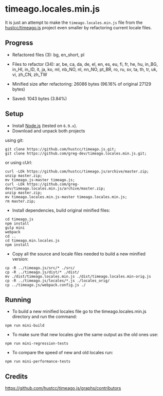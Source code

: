 # timeago.locales.min.js

It is just an attempt to make the `timeago.locales.min.js` file from the [hustcc/timeago.js](https://github.com/hustcc/timeago.js.git) project
even smaller by refactoring current locale files.

## Progress
* Refactored files (<!-- replace:miniFilesNum -->3<!-- end:replace:miniFilesNum -->): <!-- replace:miniFiles -->bg, en_short, pl<!-- end:replace:miniFiles -->

* Files to refactor (<!-- replace:todoFilesNum -->34<!-- end:replace:todoFilesNum -->): <!-- replace:todoFiles -->ar, be, ca, da, de, el, en, es, eu, fi, fr, he, hu, in_BG, in_HI, in_ID, it, ja, ko, ml, nb_NO, nl, nn_NO, pt_BR, ro, ru, sv, ta, th, tr, uk, vi, zh_CN, zh_TW<!-- end:replace:todoFiles -->

* Minified size after refactoring: <!-- replace:miniBytes -->26086<!-- end:replace:miniBytes --> bytes (<!-- replace:diffPercent -->96.16<!-- end:replace:diffPercent -->% of original <!-- replace:origBytes -->27129<!-- end:replace:origBytes --> bytes)

* Saved: <!-- replace:diffBytes -->1043<!-- end:replace:diffBytes --> bytes (<!-- replace:savedPercent -->3.84<!-- end:replace:savedPercent -->%)

## Setup
* Install [Node.js](https://nodejs.org/en/download/) (tested on `6.9.x`).
* Download and unpack both projects

using git:
```
git clone https://github.com/hustcc/timeago.js.git;
git clone https://github.com/greg-dev/timeago.locales.min.js.git;
```
or using cUrl:
```
curl -LOk https://github.com/hustcc/timeago.js/archive/master.zip;
unzip master.zip;
mv timeago.js-master timeago.js;
curl -LOk https://github.com/greg-dev/timeago.locales.min.js/archive/master.zip;
unzip master.zip;
mv timeago.locales.min.js-master timeago.locales.min.js;
rm master.zip;
```
* Install dependencies, build original minified files:
```
cd timeago.js
npm install
gulp mini
webpack
cd ..
cd timeago.min.locales.js
npm install
```
* Copy all the source and locale files needed to build a new minified version:
```
cp -R ../timeago.js/src/* ./src/
cp -R ../timeago.js/dist/* ./dist/
mv ./dist/timeago.locales.min.js ./dist/timeago.locales.min-orig.js
cp -R ../timeago.js/locales/*.js ./locales_orig/
cp ../timeago.js/webpack.config.js ./
```

## Running
* To build a new minified locales file go to the timeago.locales.min.js directory
and run the command:
```
npm run mini-build
```

* To make sure that new locales give the same output as the old ones use:
```
npm run mini-regression-tests
```

* To compare the speed of new and old locales run:
```
npm run mini-performance-tests
```

## Credits
https://github.com/hustcc/timeago.js/graphs/contributors
